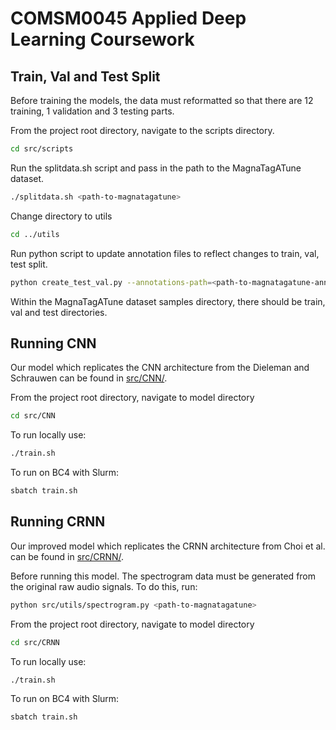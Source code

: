 # COMSM0045 Applied Deep Learning Coursework

## Train, Val and Test Split

Before training the models, the data must reformatted so that there are 12 training, 1 validation and 3 testing parts.

From the project root directory, navigate to the scripts directory.

```bash
cd src/scripts
```

Run the splitdata.sh script and pass in the path to the MagnaTagATune dataset.

```bash
./splitdata.sh <path-to-magnatagatune>
```

Change directory to utils

```bash
cd ../utils
```

Run python script to update annotation files to reflect changes to train, val, test split.

```bash
python create_test_val.py --annotations-path=<path-to-magnatagatune-annotations>
```

Within the MagnaTagATune dataset samples directory, there should be train, val and test directories. 

## Running CNN

Our model which replicates the CNN architecture from the Dieleman and Schrauwen can be found in [src/CNN/](src/CNN/).

From the project root directory, navigate to model directory

```bash
cd src/CNN
```
To run locally use:

```bash
./train.sh
```
To run on BC4 with Slurm:

```bash
sbatch train.sh
```

## Running CRNN

Our improved model which replicates the CRNN architecture from Choi et al. can be found in [src/CRNN/](src/CRNN/).

Before running this model. The spectrogram data must be generated from the original raw audio signals. To do this, run:

```bash
python src/utils/spectrogram.py <path-to-magnatagatune>
```

From the project root directory, navigate to model directory

```bash
cd src/CRNN
```
To run locally use:

```bash
./train.sh
```
To run on BC4 with Slurm:

```bash
sbatch train.sh
```
